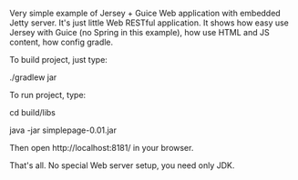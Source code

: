 Very simple example of Jersey + Guice Web application with embedded Jetty server.
It's just little Web RESTful application. It shows how easy use Jersey with Guice (no Spring in this example),
how use HTML and JS content, how config gradle.

To build project, just type:

./gradlew jar

To run project, type:

cd build/libs

java -jar simplepage-0.01.jar

Then open http://localhost:8181/ in your browser.

That's all. No special Web server setup, you need only JDK.
